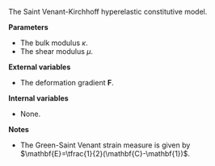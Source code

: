 The Saint Venant-Kirchhoff hyperelastic constitutive model.

**Parameters**
- The bulk modulus $`\kappa`$.
- The shear modulus $`\mu`$.

**External variables**
- The deformation gradient $`\mathbf{F}`$.

**Internal variables**
- None.

**Notes**
- The Green-Saint Venant strain measure is given by $`\mathbf{E}=\tfrac{1}{2}(\mathbf{C}-\mathbf{1})`$.
